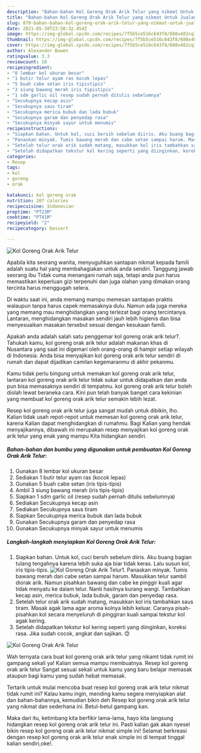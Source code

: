 ```yaml
---
description: "Bahan-bahan Kol Goreng Orak Arik Telur yang nikmat Untuk Jualan"
title: "Bahan-bahan Kol Goreng Orak Arik Telur yang nikmat Untuk Jualan"
slug: 879-bahan-bahan-kol-goreng-orak-arik-telur-yang-nikmat-untuk-jualan
date: 2021-05-30T23:50:32.454Z
image: https://img-global.cpcdn.com/recipes/7f5b5ce516c643f8/680x482cq70/kol-goreng-orak-arik-telur-foto-resep-utama.jpg
thumbnail: https://img-global.cpcdn.com/recipes/7f5b5ce516c643f8/680x482cq70/kol-goreng-orak-arik-telur-foto-resep-utama.jpg
cover: https://img-global.cpcdn.com/recipes/7f5b5ce516c643f8/680x482cq70/kol-goreng-orak-arik-telur-foto-resep-utama.jpg
author: Alexander Bowen
ratingvalue: 3.3
reviewcount: 10
recipeingredient:
- "8 lembar kol ukuran besar"
- "1 butir telur ayam ras kocok lepas"
- "5 buah cabe setan iris tipistipis"
- "3 siung bawang merah iris tipistipis"
- "1 sdm garlic oil resep sudah pernah ditulis sebelumnya"
- "Secukupnya kecap asin"
- "Secukupnya saus tiram"
- "Secukupnya merica bubuk dan lada bubuk"
- "Secukupnya garam dan penyedap rasa"
- "Secukupnya minyak sayur untuk menumis"
recipeinstructions:
- "Siapkan bahan. Untuk kol, cuci bersih sebelum diiris. Aku buang bagian tulang tengahnya karena lebih suka aja biar tidak keras. Lalu susun kol, iris tipis-tipis."
- "Panaskan minyak. Tumis bawang merah dan cabe setan sampai harum. Masukkan telur sambil diorak arik. Namun pisahkan bawang dan cabe ke pinggir kuali agar tidak menyatu ke dalam telur. Nanti hasilnya kurang wangi. Tambahkan kecap asin, merica bubuk, lada bubuk, garam dan penyedap rasa."
- "Setelah telur orak arik sudah matang, masukkan kol iris tambahkan saus tiram. Masak agak lama agar aroma kolnya lebih keluar. Caranya pisah-pisahkan kol secara menyeluruh di pinggiran kuali sampai tekstur kol agak kering."
- "Setelah didapatkan tekstur kol kering seperti yang diinginkan, koreksi rasa. Jika sudah cocok, angkat dan sajikan. 😊"
categories:
- Resep
tags:
- kol
- goreng
- orak

katakunci: kol goreng orak 
nutrition: 207 calories
recipecuisine: Indonesian
preptime: "PT23M"
cooktime: "PT41M"
recipeyield: "2"
recipecategory: Dessert

---
```



![Kol Goreng Orak Arik Telur](https://img-global.cpcdn.com/recipes/7f5b5ce516c643f8/680x482cq70/kol-goreng-orak-arik-telur-foto-resep-utama.jpg)

Apabila kita seorang wanita, menyuguhkan santapan nikmat kepada famili adalah suatu hal yang membahagiakan untuk anda sendiri. Tanggung jawab seorang ibu Tidak cuma menangani rumah saja, tetapi anda pun harus memastikan keperluan gizi terpenuhi dan juga olahan yang dimakan orang tercinta harus menggugah selera.

Di waktu  saat ini, anda memang mampu memesan santapan praktis walaupun tanpa harus capek memasaknya dulu. Namun ada juga mereka yang memang mau menghidangkan yang terlezat bagi orang tercintanya. Lantaran, menghidangkan masakan sendiri jauh lebih higienis dan bisa menyesuaikan masakan tersebut sesuai dengan kesukaan famili. 



Apakah anda adalah salah satu penggemar kol goreng orak arik telur?. Tahukah kamu, kol goreng orak arik telur adalah makanan khas di Nusantara yang saat ini digemari oleh orang-orang di hampir setiap wilayah di Indonesia. Anda bisa menyajikan kol goreng orak arik telur sendiri di rumah dan dapat dijadikan camilan kegemaranmu di akhir pekanmu.

Kamu tidak perlu bingung untuk memakan kol goreng orak arik telur, lantaran kol goreng orak arik telur tidak sukar untuk didapatkan dan anda pun bisa memasaknya sendiri di tempatmu. kol goreng orak arik telur boleh diolah lewat beraneka cara. Kini pun telah banyak banget cara kekinian yang membuat kol goreng orak arik telur semakin lebih lezat.

Resep kol goreng orak arik telur juga sangat mudah untuk dibikin, lho. Kalian tidak usah repot-repot untuk memesan kol goreng orak arik telur, karena Kalian dapat menghidangkan di rumahmu. Bagi Kalian yang hendak menyajikannya, dibawah ini merupakan resep menyajikan kol goreng orak arik telur yang enak yang mampu Kita hidangkan sendiri.

<!--inarticleads1-->

##### Bahan-bahan dan bumbu yang digunakan untuk pembuatan Kol Goreng Orak Arik Telur:

1. Gunakan 8 lembar kol ukuran besar
1. Sediakan 1 butir telur ayam ras (kocok lepas)
1. Gunakan 5 buah cabe setan (iris tipis-tipis)
1. Ambil 3 siung bawang merah (iris tipis-tipis)
1. Siapkan 1 sdm garlic oil (resep sudah pernah ditulis sebelumnya)
1. Sediakan Secukupnya kecap asin
1. Sediakan Secukupnya saus tiram
1. Siapkan Secukupnya merica bubuk dan lada bubuk
1. Gunakan Secukupnya garam dan penyedap rasa
1. Gunakan Secukupnya minyak sayur untuk menumis




<!--inarticleads2-->

##### Langkah-langkah menyiapkan Kol Goreng Orak Arik Telur:

1. Siapkan bahan. Untuk kol, cuci bersih sebelum diiris. Aku buang bagian tulang tengahnya karena lebih suka aja biar tidak keras. Lalu susun kol, iris tipis-tipis.
<img src="https://img-global.cpcdn.com/steps/04405a1c0997099e/160x128cq70/kol-goreng-orak-arik-telur-langkah-memasak-1-foto.jpg" alt="Kol Goreng Orak Arik Telur">1. Panaskan minyak. Tumis bawang merah dan cabe setan sampai harum. Masukkan telur sambil diorak arik. Namun pisahkan bawang dan cabe ke pinggir kuali agar tidak menyatu ke dalam telur. Nanti hasilnya kurang wangi. Tambahkan kecap asin, merica bubuk, lada bubuk, garam dan penyedap rasa.
1. Setelah telur orak arik sudah matang, masukkan kol iris tambahkan saus tiram. Masak agak lama agar aroma kolnya lebih keluar. Caranya pisah-pisahkan kol secara menyeluruh di pinggiran kuali sampai tekstur kol agak kering.
1. Setelah didapatkan tekstur kol kering seperti yang diinginkan, koreksi rasa. Jika sudah cocok, angkat dan sajikan. 😊
<img src="//assets-global.cpcdn.com/assets/icons/button_play-2c75c40dde080a61004c1f40b05d8f140eaff45d7e9e6481dc71c63d2e7c4909.png" alt="Kol Goreng Orak Arik Telur">



Wah ternyata cara buat kol goreng orak arik telur yang nikamt tidak rumit ini gampang sekali ya! Kalian semua mampu membuatnya. Resep kol goreng orak arik telur Sangat sesuai sekali untuk kamu yang baru belajar memasak ataupun bagi kamu yang sudah hebat memasak.

Tertarik untuk mulai mencoba buat resep kol goreng orak arik telur nikmat tidak rumit ini? Kalau kamu ingin, mending kamu segera menyiapkan alat dan bahan-bahannya, kemudian bikin deh Resep kol goreng orak arik telur yang nikmat dan sederhana ini. Betul-betul gampang kan. 

Maka dari itu, ketimbang kita berfikir lama-lama, hayo kita langsung hidangkan resep kol goreng orak arik telur ini. Pasti kalian gak akan nyesel bikin resep kol goreng orak arik telur nikmat simple ini! Selamat berkreasi dengan resep kol goreng orak arik telur enak simple ini di tempat tinggal kalian sendiri,oke!.

